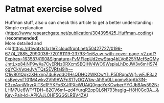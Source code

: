 # Patmat exercise solved

Huffman stuff, also u can check this article to get a better understanding:
Simple explanation (https://www.researchgate.net/publication/304395425_Huffman_coding) (**recommended**)  
More detailed and old(https://d1wqtxts1xzle7.cloudfront.net/50427727/0196-6774_2885_2990036-720161119-23793-1ei6zuw-with-cover-page-v2.pdf?Expires=1635874190&Signature=FvMFIepUd2cwStaq4bLVq825YMcf5zQMyJmtLxp84jNF9wXa7CyERNz0RXcmSEQlHV4WO9WsplaLhDoJW3v6mHS74ogYCkVwxeJyVTQsSEVRfaI9ih~-C1iv801QgxzXHixnpZ4uByddO1HsQDHQ2WKCwY1LP5DRqncWjf~wFJF3J2csByevvfT01M4wkv2Vh9AWFnS1TyOQWkw-AhSb0LLpqmv5tgAb3lN-E3zeAxnWlryrXiTSe1FYKFx6XJfPXcWUAiQ0gqcYeKCwberYYGJbBAw592NrLHM7Ue6WTfTDH~82CV6mf~zd4YurqR2ppQL6N793hagIg~H8H0Gd3A__&Key-Pair-Id=APKAJLOHF5GGSLRBV4ZA)
